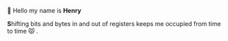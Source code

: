  👋 Hello my name is **Henry**
 
**S**hifting  bits  and  bytes  in  and  out  of  registers  keeps  me  occupied  from  time  to  time 😾 .

<!---
lettinghenry/lettinghenry is a ✨ special ✨ repository because its `README.md` (this file) appears on your GitHub profile.
You can click the Preview link to take a look at your changes.
--->
